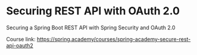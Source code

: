 # Securing REST API with OAuth 2.0

Securing a Spring Boot REST API with Spring Security and OAuth 2.0

Course link: https://spring.academy/courses/spring-academy-secure-rest-api-oauth2
